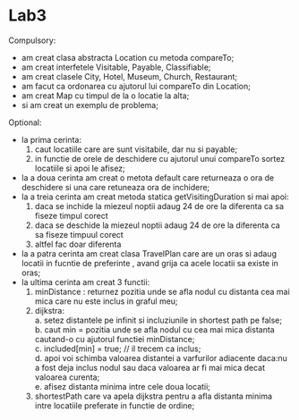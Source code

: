 # Lab3
Compulsory:
- am creat clasa abstracta Location cu metoda compareTo;
- am creat interfetele Visitable, Payable, Classifiable;
- am creat clasele City, Hotel, Museum, Church, Restaurant;
- am facut ca ordonarea cu ajutorul lui compareTo din Location;
- am creat Map cu timpul de la o locatie la alta;
- si am creat un exemplu de problema;

Optional:
- la prima cerinta:
  1. caut locatiile care are sunt visitabile, dar nu si payable;
  2. in functie de orele de deschidere cu ajutorul unui compareTo sortez locatiile si apoi le afisez;
- la a doua cerinta am creat o metota default care returneaza o ora de deschidere si una care retuneaza ora de inchidere;
- la a treia cerinta am creat metoda statica getVisitingDuration si mai apoi:
  1. daca se inchide la miezeul noptii adaug 24 de ore la diferenta ca sa fiseze timpul corect
  2. daca se deschide la miezeul noptii adaug 24 de ore la diferenta ca sa fiseze timpuul corect
  3. altfel fac doar diferenta
- la a patra cerinta am creat clasa TravelPlan care are un oras si adaug locatii in fucntie de preferinte , avand grija ca acele locatii sa existe in oras;
- la ultima cerinta am creat 3 functii:
  1. minDistance : returnez pozitia unde se afla nodul cu distanta cea mai mica care nu este inclus in graful meu;
  2. dijkstra:  
    a. setez distantele pe infinit si incluziunile in shortest path pe false;  
    b. caut min = pozitia unde se afla nodul cu cea mai mica distanta cautand-o cu ajutorul functiei minDistance;  
    c. included[min] = true; // il trecem ca inclus;  
    d. apoi voi schimba valoarea distantei a varfurilor adiacente daca:nu a fost deja inclus nodul sau daca valoarea ar fi mai mica decat valoarea curenta;  
    e. afisez distanta minima intre cele doua locatii;  
  3. shortestPath care va apela dijkstra pentru a afla distanta minima intre locatiile preferate in functie de ordine;
